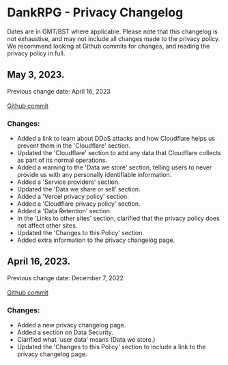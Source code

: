 # DankRPG - Privacy Changelog
Dates are in GMT/BST where applicable.
Please note that this changelog is not exhaustive, and may not include all changes made to the privacy policy. We recommend looking at Github commits for changes, and reading the privacy policy in full.

## May 3, 2023.
Previous change date: April 16, 2023 <br></br>
[Github commit](https://github.com/Snoozeds/dankrpg-web/commit/5198a3378cb726ebcf945b274778cf4d781f0f59)

### Changes:
- Added a link to learn about DDoS attacks and how Cloudflare helps us prevent them in the 'Cloudflare' section.
- Updated the 'Cloudflare' section to add any data that Cloudflare collects as part of its normal operations.
- Added a warning to the 'Data we store' section, telling users to never provide us with any personally identifiable information.
- Added a 'Service providers' section.
- Updated the 'Data we share or sell' section.
- Added a 'Vercel privacy policy' section.
- Added a 'Cloudflare privacy policy' section.
- Added a 'Data Retention' section.
- In the 'Links to other sites' section, clarified that the privacy policy does not affect other sites.
- Updated the 'Changes to this Policy' section.
- Added extra information to the privacy changelog page.

## April 16, 2023.
Previous change date: December 7, 2022 <br></br>
[Github commit](https://github.com/Snoozeds/dankrpg-web/commit/7774f76a52263b01fb525d98bd014359bf482382)

### Changes:
- Added a new privacy changelog page.
- Added a section on Data Security.
- Clarified what 'user data' means (Data we store.)
- Updated the 'Changes to this Policy' section to include a link to the privacy changelog page.
